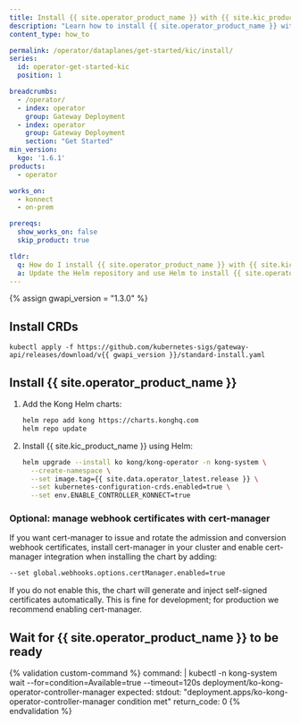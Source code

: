 ```yaml
---
title: Install {{ site.operator_product_name }} with {{ site.kic_product_name }}
description: "Learn how to install {{ site.operator_product_name }} with {{ site.kic_product_name }} using Helm"
content_type: how_to

permalink: /operator/dataplanes/get-started/kic/install/
series:
  id: operator-get-started-kic
  position: 1

breadcrumbs:
  - /operator/
  - index: operator
    group: Gateway Deployment
  - index: operator
    group: Gateway Deployment
    section: "Get Started"
min_version:
  kgo: '1.6.1'
products:
  - operator

works_on:
  - konnect
  - on-prem

prereqs:
  show_works_on: false
  skip_product: true

tldr:
  q: How do I install {{ site.operator_product_name }} with {{ site.kic_product_name }} using Helm?
  a: Update the Helm repository and use Helm to install {{ site.operator_product_name }} with {{ site.kic_product_name }}.
---
```

{% assign gwapi_version = "1.3.0" %}

## Install CRDs

```shell
kubectl apply -f https://github.com/kubernetes-sigs/gateway-api/releases/download/v{{ gwapi_version }}/standard-install.yaml
```

## Install {{ site.operator_product_name }}

1. Add the Kong Helm charts:

   ```bash
   helm repo add kong https://charts.konghq.com
   helm repo update
   ```

1. Install {{ site.kic_product_name }} using Helm:

   ```bash
   helm upgrade --install ko kong/kong-operator -n kong-system \
     --create-namespace \
     --set image.tag={{ site.data.operator_latest.release }} \
     --set kubernetes-configuration-crds.enabled=true \
     --set env.ENABLE_CONTROLLER_KONNECT=true
   ```

### Optional: manage webhook certificates with cert-manager

If you want cert-manager to issue and rotate the admission and conversion webhook certificates, install cert-manager in your cluster and enable cert-manager integration when installing the chart by adding:

```bash
--set global.webhooks.options.certManager.enabled=true
```

If you do not enable this, the chart will generate and inject self-signed certificates automatically. This is fine for development; for production we recommend enabling cert-manager.

## Wait for {{ site.operator_product_name }} to be ready

{% validation custom-command %}
command: |
  kubectl -n kong-system wait --for=condition=Available=true --timeout=120s deployment/ko-kong-operator-controller-manager
expected:
  stdout: "deployment.apps/ko-kong-operator-controller-manager condition met"
  return_code: 0
{% endvalidation %}
